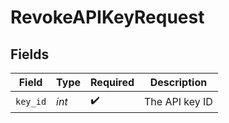 # RevokeAPIKeyRequest


## Fields

| Field              | Type               | Required           | Description        |
| ------------------ | ------------------ | ------------------ | ------------------ |
| `key_id`           | *int*              | :heavy_check_mark: | The API key ID     |